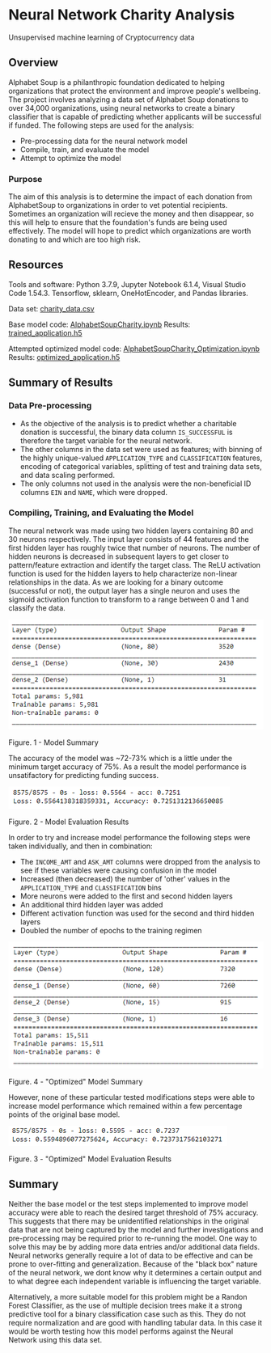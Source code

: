 # Neural Network Charity Analysis

Unsupervised machine learning of Cryptocurrency data

## Overview

Alphabet Soup is a philanthropic foundation dedicated to helping organizations that protect the environment and improve people's wellbeing. The project involves analyzing a data set of Alphabet Soup donations to over 34,000 organizations, using neural networks to create a binary classifier that is capable of predicting whether applicants will be successful if funded. The following steps are used for the analysis:

* Pre-processing data for the neural network model
* Compile, train, and evaluate the model
* Attempt to optimize the model

### Purpose

The aim of this analysis is to determine the impact of each donation from AlphabetSoup to organizations in order to vet potential recipients. Sometimes an organization will recieve the money and then disappear, so this will help to ensure that the foundation's funds are being used effectively. The model will hope to predict which organizations are worth donating to and which are too high risk.

## Resources

Tools and software: Python 3.7.9, Jupyter Notebook 6.1.4, Visual Studio Code 1.54.3. Tensorflow, sklearn, OneHotEncoder, and Pandas libraries. 

Data set: [charity_data.csv](https://github.com/jkenning/Neural_Network_Charity_Analysis/blob/main/Resources/charity_data.csv)

Base model code: [AlphabetSoupCharity.ipynb](https://github.com/jkenning/Neural_Network_Charity_Analysis/blob/main/AlphabetSoupCharity.ipynb)
Results: [trained_application.h5](https://github.com/jkenning/Neural_Network_Charity_Analysis/blob/main/trained_application.h5)

Attempted optimized model code: [AlphabetSoupCharity_Optimization.ipynb](https://github.com/jkenning/Neural_Network_Charity_Analysis/blob/main/AlphabetSoupCharity_Optimization.ipynb)
Results: [optimized_application.h5](https://github.com/jkenning/Neural_Network_Charity_Analysis/blob/main/optimized_application.h5)



## Summary of Results

### Data Pre-processing

* As the objective of the analysis is to predict whether a charitable donation is successful, the binary data column `IS_SUCCESSFUL` is therefore the target variable for the neural network.
* The other columns in the data set were used as features; with binning of the highly unique-valued `APPLICATION_TYPE` and `CLASSIFICATION` features, encoding of categorical variables, splitting of test and training data sets, and data scaling performed. 
* The only columns not used in the analysis were the non-beneficial ID columns `EIN` and `NAME`, which were dropped.

### Compiling, Training, and Evaluating the Model

The neural network was made using two hidden layers containing 80 and 30 neurons respectively. The input layer consists of 44 features and the first hidden layer has roughly twice that number of neurons. The number of hidden neurons is decreased in subsequent layers to get closer to pattern/feature extraction and identify the target class. The ReLU activation function is used for the hidden layers to help characterize non-linear relationships in the data. As we are looking for a binary outcome (successful or not), the output layer has a single neuron and uses the sigmoid activation function to transform to a range between 0 and 1 and classify the data. 

![](https://github.com/jkenning/Neural_Network_Charity_Analysis/blob/main/Images/model_summary.PNG)

Figure. 1 - Model Summary

The accuracy of the model was ~72-73% which is a little under the minimum target accuracy of 75%. As a result the model performance is unsatifactory for predicting funding success.

![](https://github.com/jkenning/Neural_Network_Charity_Analysis/blob/main/Images/model_evaluation.png)

Figure. 2 - Model Evaluation Results

In order to try and increase model performance the following steps were taken individually, and then in combination:

* The `INCOME_AMT` and `ASK_AMT` columns were dropped from the analysis to see if these variables were causing confusion in the model
* Increased (then decreased) the number of 'other' values in the `APPLICATION_TYPE` and `CLASSIFICATION` bins
* More neurons were added to the first and second hidden layers
* An additional third hidden layer was added
* Different activation function was used for the second and third hidden layers
* Doubled the number of epochs to the training regimen

![](https://github.com/jkenning/Neural_Network_Charity_Analysis/blob/main/Images/optimized_summary.png)

Figure. 4 - "Optimized" Model Summary

However, none of these particular tested modifications steps were able to increase model performance which remained within a few percentage points of the original base model. 

![](https://github.com/jkenning/Neural_Network_Charity_Analysis/blob/main/Images/optimized_evaluation.png)

Figure. 3 - "Optimized" Model Evaluation Results

## Summary

Neither the base model or the test steps implemented to improve model accuracy were able to reach the desired target threshold of 75% accuracy. This suggests that there may be unidentified relationships in the original data that are not being captured by the model and further investigations and pre-processing may be required prior to re-running the model. One way to solve this may be by adding more data entries and/or additional data fields. Neural networks generally require a lot of data to be effective and can be prone to over-fitting and generalization. Because of the "black box" nature of the neural network, we dont know why it determines a certain output and to what degree each independent variable is influencing the target variable.

Alternatively, a more suitable model for this problem might be a Randon Forest Classifier, as the use of multiple decision trees make it a strong predictive tool for a binary classification case such as this. They do not require normalization and are good with handling tabular data. In this case it would be worth testing how this model performs against the Neural Network using this data set. 